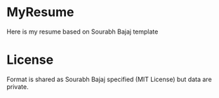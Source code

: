 # MyResume
Here is my resume based on Sourabh Bajaj template

# License
Format is shared as Sourabh Bajaj specified (MIT License) but data are private.

